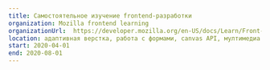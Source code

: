 ```yaml
---
title: Самостоятельное изучение frontend-разработки
organization: Mozilla frontend learning
organizationUrl:  https://developer.mozilla.org/en-US/docs/Learn/Front-end_web_developer
location: адаптивная верстка, работа с формами, canvas API, мултимедиа и встраиваемые данные, кроссбраузерность
start: 2020-04-01
end: 2020-08-01
---
```


